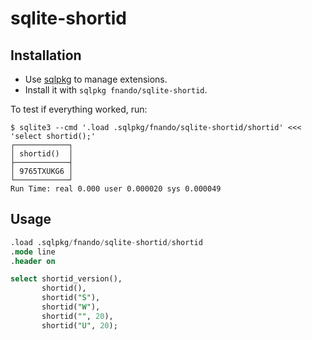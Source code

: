 # sqlite-shortid

## Installation

- Use [sqlpkg](https://sqlpkg.org/) to manage extensions.
- Install it with `sqlpkg fnando/sqlite-shortid`.

To test if everything worked, run:

```console
$ sqlite3 --cmd '.load .sqlpkg/fnando/sqlite-shortid/shortid' <<< 'select shortid();'
┌────────────┐
│ shortid()  │
├────────────┤
│ 9765TXUKG6 │
└────────────┘
Run Time: real 0.000 user 0.000020 sys 0.000049
```

## Usage

```sql
.load .sqlpkg/fnando/sqlite-shortid/shortid
.mode line
.header on

select shortid_version(),
       shortid(),
       shortid("S"),
       shortid("W"),
       shortid("", 20),
       shortid("U", 20);
```
